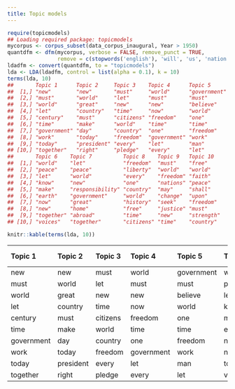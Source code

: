 ```yaml
---
title: Topic models
---
```





```r
require(topicmodels)
## Loading required package: topicmodels
mycorpus <- corpus_subset(data_corpus_inaugural, Year > 1950)
quantdfm <- dfm(mycorpus, verbose = FALSE, remove_punct = TRUE,
                remove = c(stopwords('english'), 'will', 'us', 'nation', 'can', 'peopl*', 'americ*'))
ldadfm <- convert(quantdfm, to = "topicmodels")
lda <- LDA(ldadfm, control = list(alpha = 0.1), k = 10)
terms(lda, 10)
##       Topic 1      Topic 2     Topic 3    Topic 4      Topic 5     
##  [1,] "new"        "new"       "must"     "world"      "government"
##  [2,] "must"       "world"     "let"      "must"       "must"      
##  [3,] "world"      "great"     "new"      "new"        "believe"   
##  [4,] "let"        "country"   "time"     "now"        "world"     
##  [5,] "century"    "must"      "citizens" "freedom"    "one"       
##  [6,] "time"       "make"      "world"    "time"       "time"      
##  [7,] "government" "day"       "country"  "one"        "freedom"   
##  [8,] "work"       "today"     "freedom"  "government" "work"      
##  [9,] "today"      "president" "every"    "let"        "man"       
## [10,] "together"   "right"     "pledge"   "every"      "let"       
##       Topic 6    Topic 7          Topic 8    Topic 9   Topic 10  
##  [1,] "world"    "let"            "freedom"  "must"    "free"    
##  [2,] "peace"    "peace"          "liberty"  "world"   "world"   
##  [3,] "let"      "world"          "every"    "freedom" "faith"   
##  [4,] "know"     "new"            "one"      "nations" "peace"   
##  [5,] "make"     "responsibility" "country"  "may"     "shall"   
##  [6,] "earth"    "government"     "world"    "change"  "upon"    
##  [7,] "now"      "great"          "history"  "seek"    "freedom" 
##  [8,] "new"      "home"           "free"     "justice" "must"    
##  [9,] "together" "abroad"         "time"     "new"     "strength"
## [10,] "voices"   "together"       "citizens" "time"    "country"
```


```r
knitr::kable(terms(lda, 10))
```



|Topic 1    |Topic 2   |Topic 3  |Topic 4    |Topic 5    |Topic 6  |Topic 7        |Topic 8  |Topic 9 |Topic 10 |
|:----------|:---------|:--------|:----------|:----------|:--------|:--------------|:--------|:-------|:--------|
|new        |new       |must     |world      |government |world    |let            |freedom  |must    |free     |
|must       |world     |let      |must       |must       |peace    |peace          |liberty  |world   |world    |
|world      |great     |new      |new        |believe    |let      |world          |every    |freedom |faith    |
|let        |country   |time     |now        |world      |know     |new            |one      |nations |peace    |
|century    |must      |citizens |freedom    |one        |make     |responsibility |country  |may     |shall    |
|time       |make      |world    |time       |time       |earth    |government     |world    |change  |upon     |
|government |day       |country  |one        |freedom    |now      |great          |history  |seek    |freedom  |
|work       |today     |freedom  |government |work       |new      |home           |free     |justice |must     |
|today      |president |every    |let        |man        |together |abroad         |time     |new     |strength |
|together   |right     |pledge   |every      |let        |voices   |together       |citizens |time    |country  |

